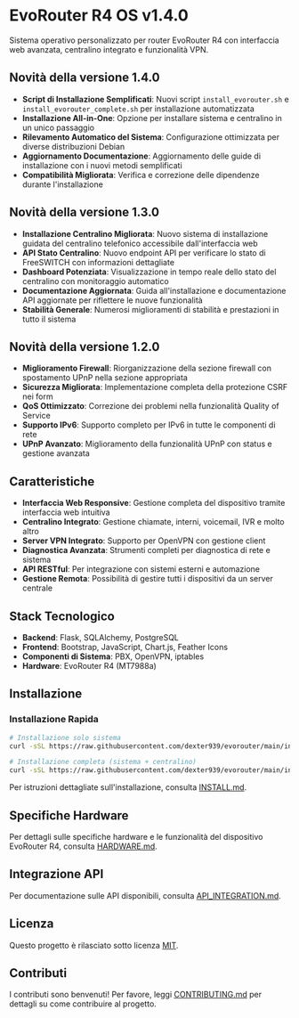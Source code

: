 # EvoRouter R4 OS v1.4.0

Sistema operativo personalizzato per router EvoRouter R4 con interfaccia web avanzata, centralino integrato e funzionalità VPN.

## Novità della versione 1.4.0

- **Script di Installazione Semplificati**: Nuovi script `install_evorouter.sh` e `install_evorouter_complete.sh` per installazione automatizzata
- **Installazione All-in-One**: Opzione per installare sistema e centralino in un unico passaggio
- **Rilevamento Automatico del Sistema**: Configurazione ottimizzata per diverse distribuzioni Debian
- **Aggiornamento Documentazione**: Aggiornamento delle guide di installazione con i nuovi metodi semplificati
- **Compatibilità Migliorata**: Verifica e correzione delle dipendenze durante l'installazione

## Novità della versione 1.3.0

- **Installazione Centralino Migliorata**: Nuovo sistema di installazione guidata del centralino telefonico accessibile dall'interfaccia web
- **API Stato Centralino**: Nuovo endpoint API per verificare lo stato di FreeSWITCH con informazioni dettagliate
- **Dashboard Potenziata**: Visualizzazione in tempo reale dello stato del centralino con monitoraggio automatico
- **Documentazione Aggiornata**: Guida all'installazione e documentazione API aggiornate per riflettere le nuove funzionalità
- **Stabilità Generale**: Numerosi miglioramenti di stabilità e prestazioni in tutto il sistema

## Novità della versione 1.2.0

- **Miglioramento Firewall**: Riorganizzazione della sezione firewall con spostamento UPnP nella sezione appropriata
- **Sicurezza Migliorata**: Implementazione completa della protezione CSRF nei form
- **QoS Ottimizzato**: Correzione dei problemi nella funzionalità Quality of Service 
- **Supporto IPv6**: Supporto completo per IPv6 in tutte le componenti di rete
- **UPnP Avanzato**: Miglioramento della funzionalità UPnP con status e gestione avanzata

## Caratteristiche

- **Interfaccia Web Responsive**: Gestione completa del dispositivo tramite interfaccia web intuitiva
- **Centralino Integrato**: Gestione chiamate, interni, voicemail, IVR e molto altro
- **Server VPN Integrato**: Supporto per OpenVPN con gestione client
- **Diagnostica Avanzata**: Strumenti completi per diagnostica di rete e sistema
- **API RESTful**: Per integrazione con sistemi esterni e automazione
- **Gestione Remota**: Possibilità di gestire tutti i dispositivi da un server centrale

## Stack Tecnologico

- **Backend**: Flask, SQLAlchemy, PostgreSQL
- **Frontend**: Bootstrap, JavaScript, Chart.js, Feather Icons
- **Componenti di Sistema**: PBX, OpenVPN, iptables
- **Hardware**: EvoRouter R4 (MT7988a)

## Installazione

### Installazione Rapida

```bash
# Installazione solo sistema
curl -sSL https://raw.githubusercontent.com/dexter939/evorouter/main/install_evorouter.sh | sudo bash

# Installazione completa (sistema + centralino)
curl -sSL https://raw.githubusercontent.com/dexter939/evorouter/main/install_evorouter_complete.sh | sudo bash
```

Per istruzioni dettagliate sull'installazione, consulta [INSTALL.md](INSTALL.md).

## Specifiche Hardware

Per dettagli sulle specifiche hardware e le funzionalità del dispositivo EvoRouter R4, consulta [HARDWARE.md](HARDWARE.md).

## Integrazione API

Per documentazione sulle API disponibili, consulta [API_INTEGRATION.md](API_INTEGRATION.md).

## Licenza

Questo progetto è rilasciato sotto licenza [MIT](LICENSE).

## Contributi

I contributi sono benvenuti! Per favore, leggi [CONTRIBUTING.md](CONTRIBUTING.md) per dettagli su come contribuire al progetto.